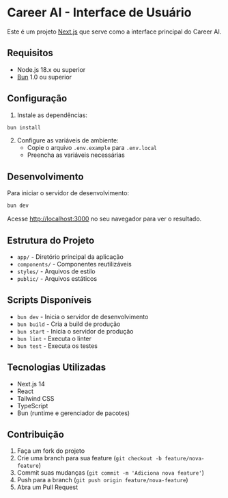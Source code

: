 # Career AI - Interface de Usuário

Este é um projeto [Next.js](https://nextjs.org) que serve como a interface principal do Career AI.

## Requisitos

- Node.js 18.x ou superior
- [Bun](https://bun.sh) 1.0 ou superior

## Configuração

1. Instale as dependências:

```bash
bun install
```

2. Configure as variáveis de ambiente:
   - Copie o arquivo `.env.example` para `.env.local`
   - Preencha as variáveis necessárias

## Desenvolvimento

Para iniciar o servidor de desenvolvimento:

```bash
bun dev
```

Acesse [http://localhost:3000](http://localhost:3000) no seu navegador para ver o resultado.

## Estrutura do Projeto

- `app/` - Diretório principal da aplicação
- `components/` - Componentes reutilizáveis
- `styles/` - Arquivos de estilo
- `public/` - Arquivos estáticos

## Scripts Disponíveis

- `bun dev` - Inicia o servidor de desenvolvimento
- `bun build` - Cria a build de produção
- `bun start` - Inicia o servidor de produção
- `bun lint` - Executa o linter
- `bun test` - Executa os testes

## Tecnologias Utilizadas

- Next.js 14
- React
- Tailwind CSS
- TypeScript
- Bun (runtime e gerenciador de pacotes)

## Contribuição

1. Faça um fork do projeto
2. Crie uma branch para sua feature (`git checkout -b feature/nova-feature`)
3. Commit suas mudanças (`git commit -m 'Adiciona nova feature'`)
4. Push para a branch (`git push origin feature/nova-feature`)
5. Abra um Pull Request
